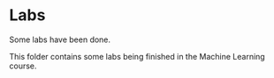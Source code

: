 # Labs
Some labs have been done.

This folder contains some labs being finished in the Machine Learning course.
